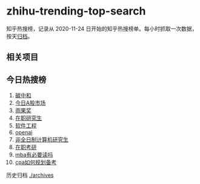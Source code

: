 # zhihu-trending-top-search

知乎热搜榜，记录从 2020-11-24
日开始的知乎热搜榜单。每小时抓取一次数据，按天[归档](./archives)。

## 相关项目

## 今日热搜榜

<!-- BEGIN -->
<!-- 最后更新时间 Sun Mar 31 2024 10:21:23 GMT+0800 (China Standard Time) -->

1. [碳中和](https://www.zhihu.com/search?q=碳中和)
1. [今日A股市场](https://www.zhihu.com/search?q=今日A股市场)
1. [雨果奖](https://www.zhihu.com/search?q=雨果奖)
1. [在职研究生](https://www.zhihu.com/search?q=在职研究生)
1. [软件工程](https://www.zhihu.com/search?q=软件工程)
1. [openai](https://www.zhihu.com/search?q=openai)
1. [非全日制计算机研究生](https://www.zhihu.com/search?q=非全日制计算机研究生)
1. [在职考研](https://www.zhihu.com/search?q=在职考研)
1. [mba有必要读吗](https://www.zhihu.com/search?q=mba有必要读吗)
1. [cpa如何规划备考](https://www.zhihu.com/search?q=cpa如何规划备考)

<!-- END -->

历史归档 [./archives](./archives)
